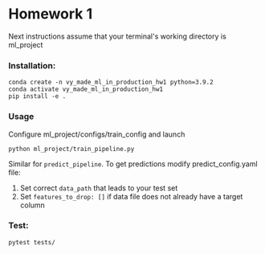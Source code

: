 Homework 1
==============================

Next instructions assume that your terminal's working directory is ml_project 

### Installation:
~~~
conda create -n vy_made_ml_in_production_hw1 python=3.9.2
conda activate vy_made_ml_in_production_hw1
pip install -e .
~~~

### Usage

Configure ml_project/configs/train_config and launch
~~~
python ml_project/train_pipeline.py
~~~

Similar for `predict_pipeline`. To get predictions modify predict_config.yaml file:

1) Set correct `data_path` that leads to your test set
2) Set `features_to_drop: []` if data file does not already have a target column

### Test:
~~~
pytest tests/
~~~

